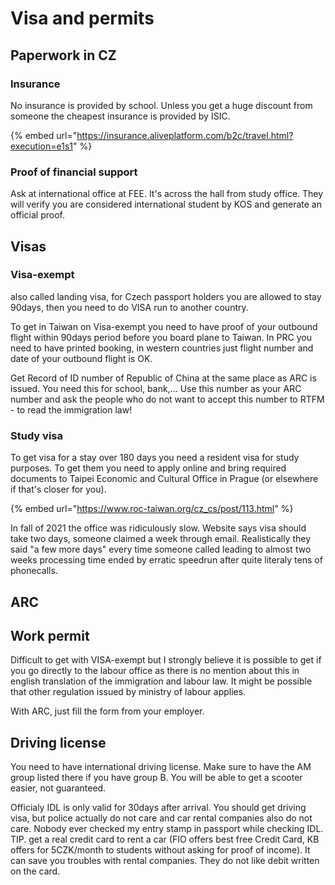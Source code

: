 # Visa and permits

## Paperwork in CZ

### Insurance

No insurance is provided by school. Unless you get a huge discount from someone the cheapest insurance is provided by ISIC.

{% embed url="https://insurance.aliveplatform.com/b2c/travel.html?execution=e1s1" %}

### Proof of financial support

Ask at international office at FEE. It's across the hall from study office. They will verify you are considered international student by KOS and generate an official proof.

## Visas

### Visa-exempt

also called landing visa, for Czech passport holders you are allowed to stay 90days, then you need to do VISA run to another country.

To get in Taiwan on Visa-exempt you need to have proof of your outbound flight within 90days period before you board plane to Taiwan. In PRC you need to have printed booking, in western countries just flight number and date of your outbound flight is OK.

Get Record of ID number of Republic of China at the same place as ARC is issued. You need this for school, bank,... Use this number as your ARC number and ask the people who do not want to accept this number to RTFM - to read the immigration law!

### Study visa

To get visa for a stay over 180 days you need a resident visa for study purposes. To get them you need to apply online and bring required documents to Taipei Economic and Cultural Office in Prague \(or elsewhere if that's closer for you\).

{% embed url="https://www.roc-taiwan.org/cz_cs/post/113.html" %}

In fall of 2021 the office was ridiculously slow. Website says visa should take two days, someone claimed a week through email. Realistically they said "a few more days" every time someone called leading to almost two weeks processing time ended by erratic speedrun after quite literaly tens of phonecalls.


## ARC

## Work permit

Difficult to get with VISA-exempt but I strongly believe it is possible to get if you go directly to the labour office as there is no mention about this in english translation of the immigration and labour law. It might be possible that other regulation issued by ministry of labour applies.

With ARC, just fill the form from your employer.

## Driving license

You need to have international driving license. Make sure to have the AM group listed there if you have group B. You will be able to get a scooter easier, not guaranteed.

Officialy IDL is only valid for 30days after arrival. You should get driving visa, but police actually do not care and car rental companies also do not care. Nobody ever checked my entry stamp in passport while checking IDL.
TIP. get a real credit card to rent a car \(FIO offers best free Credit Card, KB offers for 5CZK/month to students without asking for proof of income\). It can save you troubles with rental companies. They do not like debit written on the card.





